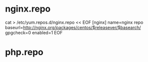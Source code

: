 # nginx.repo

cat > /etc/yum.repos.d/nginx.repo << EOF
[nginx]
name=nginx repo
baseurl=http://nginx.org/packages/centos/$releasever/$basearch/
gpgcheck=0
enabled=1
EOF

# php.repo
